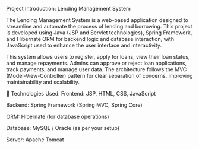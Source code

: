 Project Introduction: Lending Management System

The Lending Management System is a web-based application designed to streamline and automate the process of lending and borrowing. This project is developed using Java (JSP and Servlet technologies), Spring Framework, and Hibernate ORM for backend logic and database interaction, with JavaScript used to enhance the user interface and interactivity.

This system allows users to register, apply for loans, view their loan status, and manage repayments. Admins can approve or reject loan applications, track payments, and manage user data. The architecture follows the MVC (Model-View-Controller) pattern for clear separation of concerns, improving maintainability and scalability.

🔧 Technologies Used:
Frontend: JSP, HTML, CSS, JavaScript

Backend: Spring Framework (Spring MVC, Spring Core)

ORM: Hibernate (for database operations)

Database: MySQL / Oracle (as per your setup)

Server: Apache Tomcat
